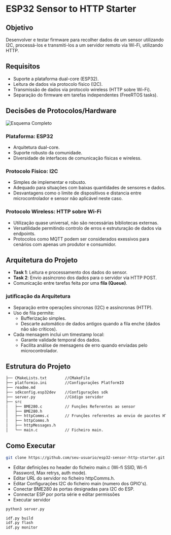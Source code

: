 # ESP32 Sensor to HTTP Starter

## Objetivo

Desenvolver e testar firmware para recolher dados de um sensor utilizando I2C, processá-los e transmiti-los a um servidor remoto via Wi-Fi, utilizando HTTP.

## Requisitos

- Suporte a plataforma dual-core (ESP32).
- Leitura de dados via protocolo físico (I2C).
- Transmissão de dados via protocolo wireless (HTTP sobre Wi-Fi).
- Separação do firmware em tarefas independentes (FreeRTOS tasks).

## Decisões de Protocolos/Hardware

![Esquema Completo](/imgs/hardwareProtocols.png.png "Esquema Completo")

### Plataforma: ESP32

- Arquitetura dual-core.
- Suporte robusto da comunidade.
- Diversidade de interfaces de comunicação físicas e wireless.

### Protocolo Físico: I2C

- Simples de implementar e robusto.
- Adequado para situações com baixas quantidades de sensores e dados.
- Desvantagens como o limite de dispositivos e distancia entre microcontrolador e sensor não aplicável neste caso.

### Protocolo Wireless: HTTP sobre Wi-Fi

- Utilização quase universal, não são necessárias bibliotecas externas.
- Versatilidade permitindo controlo de erros e estruturação de dados via endpoints.
- Protocolos como MQTT podem ser considerados exessivos para cenários com apenas um produtor e consumidor.

## Arquitetura do Projeto

- **Task 1**: Leitura e processamento dos dados do sensor.
- **Task 2**: Envio assíncrono dos dados para o servidor via HTTP POST.
- Comunicação entre tarefas feita por uma **fila (Queue)**.

### jutificação da Arquitetura

- Separação entre operações síncronas (I2C) e assíncronas (HTTP).
- Uso de fila permite:
  - Bufferização simples.
  - Descarte automático de dados antigos quando a fila enche (dados não são críticos).
- Cada mensagem inclui um timestamp local:
  - Garante validade temporal dos dados.
  - Facilita análise de mensagens de erro quando enviadas pelo microcontrolador.

## Estrutura do Projeto

```bash
├── CMakeLists.txt        //CMakeFile 
├── platformio.ini        //Configurações PlatformIO
├── readme.md
├── sdkconfig.esp32dev    //Configurações sdk 
├── server.py             //Código servidor
├── src
│   ├── BME280.c          // Funções Referentes ao sensor
│   ├── BME280.h
│   ├── httpComms.c       // Frunções referentes ao envio de pacotes HTTP
│   ├── httpComms.h
│   ├── httpMessages.h   
│   └── main.c            // Ficheiro main.
```

## Como Executar

```bash
git clone https://github.com/seu-usuario/esp32-sensor-http-starter.git
```

- Editar definições no header do ficheiro main.c (Wi-fi SSID, Wi-fi Password, Max retrys, auth mode).
- Editar URL do servidor no ficheiro httpComms.h.
- Editar Configurações I2C do ficheiro main (numero dos GPIO's).
- Conectar BME280 ás portas designadas para I2C do ESP.
- Connectar ESP por porta série e editar permissões
- Executar servidor

```bash
python3 server.py
```

```bash
idf.py build
idf.py flash
idf.py monitor
```

